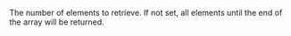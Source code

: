 The number of elements to retrieve. If not set, all elements until the end of the array will be returned. 